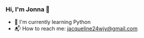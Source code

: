 ### Hi, I'm Jonna 👋

- 🌻 I'm currently learning Python
- 📬 How to reach me: [jacqueline24wjy@gmail.com](jacqueline24wjy@gmail.com)

<!--
**jingyunw/jingyunw** is a ✨ _special_ ✨ repository because its `README.md` (this file) appears on your GitHub profile.
-->
